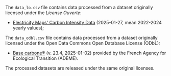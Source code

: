 
The `data_lo.csv` file contains data processed from a dataset originally licensed under the *License Ouverte*:

- <a href="https://portal.electricitymaps.com/datasets">Electricity Maps' Carbon Intensity Data</a> (2025-01-27, mean 2022-2024 yearly values);

The `data_odbl.csv` file contains data processed from a dataset originally licensed under the Open Data Commons Open Database License (ODbL):

- <a href="https://www.data.gouv.fr/fr/datasets/base-carbone-r-2/">Base carbone®</a> (v. 23.4, 2025-01-02) provided by the French Agency for Ecological Transition (ADEME).

The processed datasets are released under the same original licenses.